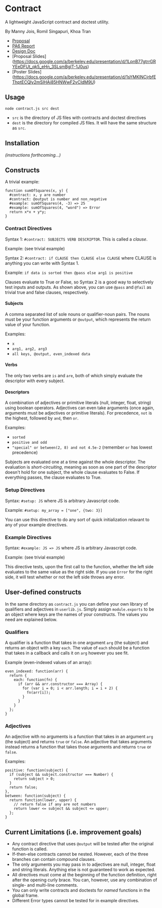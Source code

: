 # Contract
A lightweight JavaScript contract and doctest utility.

By Manny Jois, Romil Singapuri, Khoa Tran

* [Proposal](https://www.google.com/url?q=https://docs.google.com/a/berkeley.edu/document/d/1gkfXjkVFW5d0HlQBsnYlgo0GeRG0_fByIVRPQAJ36q4)
* [PA6 Report](https://www.google.com/url?q=https://docs.google.com/a/berkeley.edu/document/d/1kD8CHTRA9Bjjmh1f5EW-6SySvNp6P-HBatGZFX2Cmcs)
* [Design Doc](https://docs.google.com/a/berkeley.edu/document/d/1ZsAlnEoVs3ebRWCmEQbhH8pzp6zzwEm_PzvlwWl7vqg)
* [Proposal Slides]
(https://docs.google.com/a/berkeley.edu/presentation/d/1LpnB77gtrrGRYEeDFUt_qk5_eHn_3SLsmBglT-1J0us)
* [Poster Slides]
(https://docs.google.com/a/berkeley.edu/presentation/d/1sYMKlNCjrbfEThptECQly2mSlHAi85HNWwF2vCIdM9U)

## Usage

`node contract.js src dest`
* `src` is the directory of JS files with contracts and doctest directives
* `dest` is the directory for compiled JS files. It will have the same structure as `src`.

## Installation

*(instructions forthcoming...)*

## Constructs

A trivial example:
```
function sumOfSquares(x, y) {
  #contract: x, y are number
  #contract: @output is number and non_negative
  #example: sumOfSquares(4, -3) => 25
  #example: sumOfSquares(4, "word") => Error
  return x*x + y*y;
}
```

### Contract Directives

Syntax 1: `#contract: SUBJECTS VERB DESCRIPTOR`. This is called a *clause*.

Example: (see trivial example)

Syntax 2: `#contract: if CLAUSE then CLAUSE else CLAUSE` where CLAUSE is anything you can write with Syntax 1.

Example: `if data is sorted then @pass else arg1 is positive`

Clauses evaluate to True or False, so Syntax 2 is a good way to selectively test inputs and outputs. As shown above, you can use `@pass` and `@fail` as trivial true and false clauses, respectively.

#### Subjects

A comma separated list of sole nouns or qualifier-noun pairs. The nouns must be your function arguments or `@output`, which represents the return value of your function.

Examples:
* `x`
* `arg1, arg2, arg3`
* `all keys, @output, even_indexed data`

#### Verbs

The only two verbs are `is` and `are`, both of which simply evaluate the descriptor with every subject.

#### Descriptors

A combination of adjectives or primitive literals (null, integer, float, string) using boolean operators. Adjectives can even take arguments (once again, arguments must be adjectives or primitive literals).
For precedence, `not` is the highest, followed by `and`, then `or`.

Examples:
* `sorted`
* `positive and odd`
* `"special" or between(2, 8) and not 4.5e-2` (remember `or` has lowest precedence)

Subjects are evaluated one at a time against the whole descriptor. The evaluation is *short-circuiting*, meaning as soon as one part of the descriptor doesn't hold for one subject, the whole clause evaluates to False. If everything passes, the clause evaluates to True.

### Setup Directives

Syntax: `#setup: JS` where JS is arbitrary Javascript code.

Example: `#setup: my_array = ["one", {two: 3}]`

You can use this directive to do any sort of quick initialization relavant to any of your example directives.

### Example Directives

Syntax: `#example: JS => JS` where JS is arbitrary Javascript code.

Example: (see trivial example)

This directive tests, upon the first call to the function, whether the left side evaluates to the same value as the right side. If you use `Error` for the right side, it will test whether or not the left side throws any error.

## User-defined constructs

In the same directory as `contract.js` you can define your own library of qualifiers and adjectives in `userlib.js`. Simply assign `module.exports` to be an object where keys are the names of your constructs. The values you need are explained below.

### Qualifiers

A qualifier is a function that takes in one argument `arg` (the subject) and returns an object with a key `each`. The value of `each` should be a function that takes in a callback and calls it on `arg` however you see fit.

Example (even-indexed values of an array):
```
even_indexed: function(arr) {
  return {
    each: function(fn) {
      if (arr && arr.constructor === Array) {
        for (var i = 0; i < arr.length; i = i + 2) {
          fn(arr[i]);
        }
      }
    }
  };
}
```

### Adjectives

An adjective with no arguments is a function that takes in an argument `arg` (the subject) and returns `true` or `false`. An adjective that takes arguments instead returns a function that takes those arguments and returns `true` or `false`.

Examples:
```
positive: function(subject) {
  if (subject && subject.constructor === Number) {
    return subject > 0;
  }
  return false;
},
between: function(subject) {
  return function(lower, upper) {
    // return false if any are not numbers
    return lower <= subject && subject <= upper;
  };
}
```

## Current Limitations (i.e. improvement goals)

* Any contract directive that uses `@output` will be tested after the original function is called.
* If-then-else contracts cannot be nested. However, each of the three branches can contain compound clauses.
* The only arguments you may pass in to adjectives are null, integer, float and string literals. Anything else is not guaranteed to work as expected.
* All directives must come at the beginning of the function definition, right after the opening curly brace. You can, however, use any combination of single- and multi-line comments.
* You can only write contracts and doctests for *named* functions in the global frame.
* Different Error types cannot be tested for in example directives.
